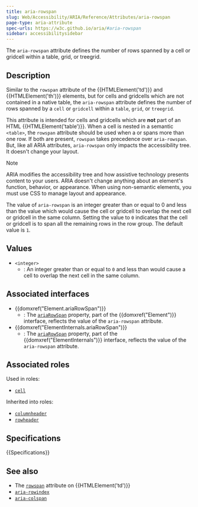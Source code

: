 ```yaml
---
title: aria-rowspan
slug: Web/Accessibility/ARIA/Reference/Attributes/aria-rowspan
page-type: aria-attribute
spec-urls: https://w3c.github.io/aria/#aria-rowspan
sidebar: accessibilitysidebar
---
```


The `aria-rowspan` attribute defines the number of rows spanned by a cell or gridcell within a table, grid, or treegrid.

## Description

Similar to the `rowspan` attribute of the {{HTMLElement('td')}} and {{HTMLElement('th')}} elements, but for cells and gridcells which are not contained in a native table, the `aria-rowspan` attribute defines the number of rows spanned by a `cell` or `gridcell` within a `table`, `grid`, or `treegrid`.

This attribute is intended for cells and gridcells which are **not** part of an HTML {{HTMLElement('table')}}. When a cell is nested in a semantic `<table>`, the `rowspan` attribute should be used when a <td> or <th> spans more than one row. If both are present, `rowspan` takes precedence over `aria-rowspan`. But, like all ARIA attributes, `aria-rowspan` only impacts the accessibility tree. It doesn't change your layout.

> [!NOTE]
> ARIA modifies the accessibility tree and how assistive technology presents content to your users. ARIA doesn't change anything about an element's function, behavior, or appearance. When using non-semantic elements, you must use CSS to manage layout and appearance.

The value of `aria-rowspan` is an integer greater than or equal to 0 and less than the value which would cause the cell or gridcell to overlap the next cell or gridcell in the same column. Setting the value to `0` indicates that the cell or gridcell is to span all the remaining rows in the row group. The default value is `1`.

## Values

- `<integer>`
  - : An integer greater than or equal to `0` and less than would cause a cell to overlap the next cell in the same column.

## Associated interfaces

- {{domxref("Element.ariaRowSpan")}}
  - : The [`ariaRowSpan`](/en-US/docs/Web/API/Element/ariaRowSpan) property, part of the {{domxref("Element")}} interface, reflects the value of the `aria-rowspan` attribute.
- {{domxref("ElementInternals.ariaRowSpan")}}
  - : The [`ariaRowSpan`](/en-US/docs/Web/API/ElementInternals/ariaRowSpan) property, part of the {{domxref("ElementInternals")}} interface, reflects the value of the `aria-rowspan` attribute.

## Associated roles

Used in roles:

- [`cell`](/en-US/docs/Web/Accessibility/ARIA/Reference/Roles/cell_role)

Inherited into roles:

- [`columnheader`](/en-US/docs/Web/Accessibility/ARIA/Reference/Roles/columnheader_role)
- [`rowheader`](/en-US/docs/Web/Accessibility/ARIA/Reference/Roles/rowheader_role)

## Specifications

{{Specifications}}

## See also

- The [`rowspan`](/en-US/docs/Web/HTML/Reference/Element/td#rowspan) attribute on {{HTMLElement('td')}}
- [`aria-rowindex`](/en-US/docs/Web/Accessibility/ARIA/Reference/Attributes/aria-rowindex)
- [`aria-colspan`](/en-US/docs/Web/Accessibility/ARIA/Reference/Attributes/aria-colspan)
